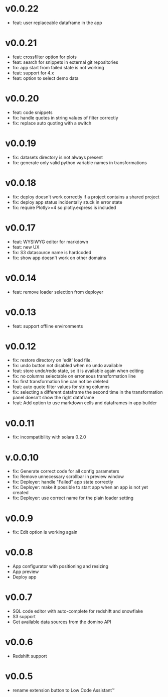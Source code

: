 v0.0.22
====
- feat: user replaceable dataframe in the app

v0.0.21
=======
- feat: crossfilter option for plots
- feat: search for snippets in external git repositories
- fix: app start from failed state is not working
- feat: support for 4.x
- feat: option to select demo data

v0.0.20
=======
- feat: code snippets
- fix: handle quotes in string values of filter correctly
- fix: replace auto quoting with a switch

v0.0.19
=======
- fix: datasets directory is not always present
- fix: generate only valid python variable names in transformations

v0.0.18
=======
- fix: deploy doesn't work correctly if a project contains a shared project
- fix: deploy app status incidentally stuck in error state
- fix: require Plotly>=4 so plotly.express is included

v0.0.17
=======
- feat: WYSIWYG editor for markdown
- feat: new UX
- fix: S3 datasource name is hardcoded
- fix: show app doesn't work on other domains

v0.0.14
=======
- feat: remove loader selection from deployer

v0.0.13
=======
- feat: support offline environments

v0.0.12
=======
- fix: restore directory on 'edit' load file.
- fix: undo button not disabled when no undo available
- feat: store undo/redo state, so it is available again when editing
- fix: no columns selectable on erroneous transformation line
- fix: first transformation line can not be deleted
- feat: auto quote filter values for string columns
- fix: selecting a different dataframe the second time in the transformation panel doesn't show the right dataframe
- feat: Add option to use markdown cells and dataframes in app builder

v0.0.11
=======
- fix: incompatibility with solara 0.2.0

v.0.0.10
========
- fix: Generate correct code for all config parameters
- fix: Remove unnecessary scrollbar in preview window
- fix: Deployer: handle "Failed" app state correctly
- fix: Deployer: make it possible to start app when an app is not yet created
- fix: Deployer: use correct name for the plain loader setting

v0.0.9
======
- fix: Edit option is working again

v0.0.8
======
- App configurator with positioning and resizing
- App preview
- Deploy app

v0.0.7
=====
- SQL code editor with auto-complete for redshift and snowflake
- S3 support
- Get available data sources from the domino API

v0.0.6
=====
- Redshift support

v0.0.5
=====
- rename extension button to Low Code Assistant™
